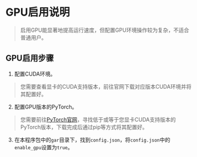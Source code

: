# GPU启用说明

> 启用GPU能显著地提高运行速度，但配置GPU环境操作较为复杂，不适合普通用户。

## GPU启用步骤

1. 配置CUDA环境。
> 您需要查看显卡的CUDA支持版本，前往官网下载对应版本CUDA环境并将其配置好。

2. 配置GPU版本的PyTorch。
> 您需要前往[PyTorch官网](https://pytorch.org/get-started/locally/)，寻找低于或等于您显卡CUDA支持版本的PyTorch版本，下载完成后通过pip等方式将其配置好。

3. 在本程序包中的`gar`目录下，找到`config.json`，将`config.json`中的`enable_gpu`设置为`true`。